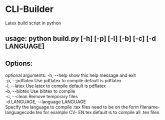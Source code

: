 CLI-Builder
===========

Latex build script in python

usage: python build.py [-h] [-p] [-l] [-b] [-c] [-d LANGUAGE]
---------------------
Options:
---------------------
optional arguments:
  -h, --help            show this help message and exit<br/>
  -p, --pdflatex        Use pdflatex to compile default is pdflatex<br/>
  -l, --latex           Use latex to compile default is pdflatex<br/>
  -b, --bibtex          Use bibtex to compile<br/>
  -c, --clean           Remove temporary files<br/>
  -d LANGUAGE, --language LANGUAGE<br/>
                        Specify the language to compile .tex files need to be
                        on the form filename-languagecode.tex for example CV-
                        EN.tex default is to compile all .tex files
